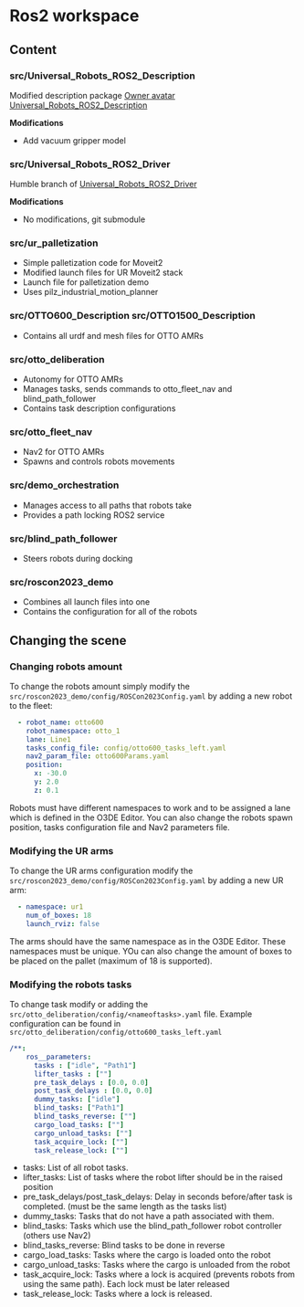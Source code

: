 # Ros2 workspace

## Content

### src/Universal_Robots_ROS2_Description
Modified description package [Owner avatar
Universal_Robots_ROS2_Description
](https://github.com/UniversalRobots/Universal_Robots_ROS2_Description)

**Modifications**
- Add vacuum gripper model

### src/Universal_Robots_ROS2_Driver
Humble branch of [Universal_Robots_ROS2_Driver](https://github.com/UniversalRobots/Universal_Robots_ROS2_Driver/tree/humble)

**Modifications**
- No modifications, git submodule

### src/ur_palletization
- Simple palletization code for Moveit2
- Modified launch files for UR Moveit2 stack
- Launch file for palletization demo
- Uses pilz_industrial_motion_planner

### src/OTTO600_Description src/OTTO1500_Description
- Contains all urdf and mesh files for OTTO AMRs

### src/otto_deliberation
- Autonomy for OTTO AMRs
- Manages tasks, sends commands to otto_fleet_nav and blind_path_follower
- Contains task description configurations

### src/otto_fleet_nav
- Nav2 for OTTO AMRs
- Spawns and controls robots movements

### src/demo_orchestration
- Manages access to all paths that robots take
- Provides a path locking ROS2 service

### src/blind_path_follower
- Steers robots during docking

### src/roscon2023_demo
- Combines all launch files into one
- Contains the configuration for all of the robots

## Changing the scene
### Changing robots amount
To change the robots amount simply modify the ```src/roscon2023_demo/config/ROSCon2023Config.yaml``` by adding a new robot to the fleet:
```yaml
  - robot_name: otto600
    robot_namespace: otto_1
    lane: Line1
    tasks_config_file: config/otto600_tasks_left.yaml
    nav2_param_file: otto600Params.yaml
    position: 
      x: -30.0
      y: 2.0
      z: 0.1
```
Robots must have different namespaces to work and to be assigned a lane which is defined in the O3DE Editor. You can also change the robots spawn position, tasks configuration file and Nav2 parameters file.

### Modifying the UR arms
To change the UR arms configuration modify the  ```src/roscon2023_demo/config/ROSCon2023Config.yaml``` by adding a new UR arm:
```yaml 
  - namespace: ur1
    num_of_boxes: 18
    launch_rviz: false
```
The arms should have the same namespace as in the O3DE Editor. These namespaces must be unique. YOu can also change the amount of boxes to be placed on the pallet (maximum of 18 is supported).

### Modifying the robots tasks
To change task modify or adding the ```src/otto_deliberation/config/<nameoftasks>.yaml``` file. Example configuration can be found in ```src/otto_deliberation/config/otto600_tasks_left.yaml```
```yaml
/**:
    ros__parameters:
      tasks : ["idle", "Path1"]
      lifter_tasks : [""]
      pre_task_delays : [0.0, 0.0]
      post_task_delays : [0.0, 0.0]
      dummy_tasks: ["idle"]
      blind_tasks: ["Path1"]
      blind_tasks_reverse: [""]
      cargo_load_tasks: [""]
      cargo_unload_tasks: [""]
      task_acquire_lock: [""]
      task_release_lock: [""]
```
- tasks: List of all robot tasks.
- lifter_tasks: List of tasks where the robot lifter should be in the raised position
- pre_task_delays/post_task_delays: Delay in seconds before/after task is completed. (must be the same length as the tasks list)
- dummy_tasks: Tasks that do not have a path associated with them.
- blind_tasks: Tasks which use the blind_path_follower robot controller (others use Nav2)
- blind_tasks_reverse: Blind tasks to be done in reverse
- cargo_load_tasks: Tasks where the cargo is loaded onto the robot
- cargo_unload_tasks: Tasks where the cargo is unloaded from the robot
- task_acquire_lock: Tasks where a lock is acquired (prevents robots from using the same path). Each lock must be later released
- task_release_lock: Tasks where a lock is released.


